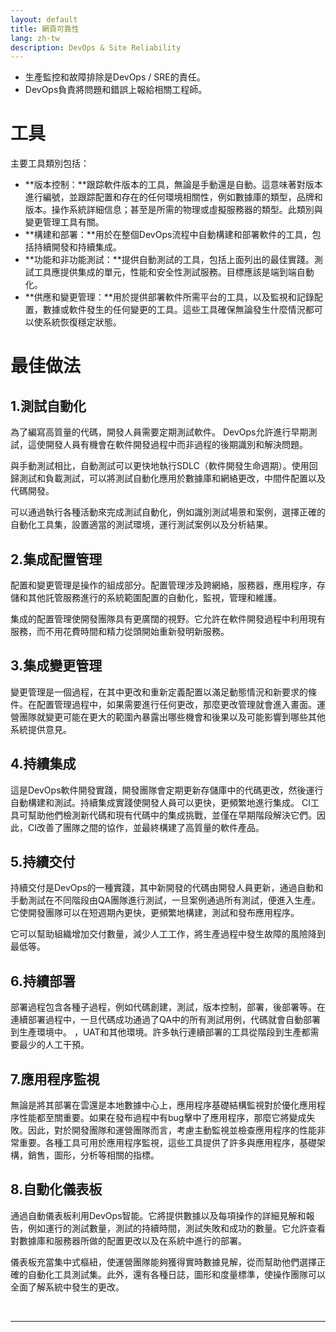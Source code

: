 ```yaml
---
layout: default
title: 網頁可靠性
lang: zh-tw
description: DevOps & Site Reliability
---
```




* 生產監控和故障排除是DevOps / SRE的責任。
* DevOps負責將問題和錯誤上報給相關工程師。

# 工具

主要工具類別包括：

* **版本控制：**跟踪軟件版本的工具，無論是手動還是自動。這意味著對版本進行編號，並跟踪配置和存在的任何環境相關性，例如數據庫的類型，品牌和版本。操作系統詳細信息；甚至是所需的物理或虛擬服務器的類型。此類別與變更管理工具有關。
* **構建和部署：**用於在整個DevOps流程中自動構建和部署軟件的工具，包括持續開發和持續集成。
* **功能和非功能測試：**提供自動測試的工具，包括上面列出的最佳實踐。測試工具應提供集成的單元，性能和安全性測試服務。目標應該是端到端自動化。
* **供應和變更管理：**用於提供部署軟件所需平台的工具，以及監視和記錄配置，數據或軟件發生的任何變更的工具。這些工具確保無論發生什麼情況都可以使系統恢復穩定狀態。

# 最佳做法

## 1.測試自動化

為了編寫高質量的代碼，開發人員需要定期測試軟件。 DevOps允許進行早期測試，這使開發人員有機會在軟件開發過程中而非過程的後期識別和解決問題。

與手動測試相比，自動測試可以更快地執行SDLC（軟件開發生命週期）。使用回歸測試和負載測試，可以將測試自動化應用於數據庫和網絡更改，中間件配置以及代碼開發。

可以通過執行各種活動來完成測試自動化，例如識別測試場景和案例，選擇正確的自動化工具集，設置適當的測試環境，運行測試案例以及分析結果。

## 2.集成配置管理

配置和變更管理是操作的組成部分。配置管理涉及跨網絡，服務器，應用程序，存儲和其他託管服務進行的系統範圍配置的自動化，監視，管理和維護。

集成的配置管理使開發團隊具有更廣闊的視野。它允許在軟件開發過程中利用現有服務，而不用花費時間和精力從頭開始重新發明新服務。

## 3.集成變更管理

變更管理是一個過程，在其中更改和重新定義配置以滿足動態情況和新要求的條件。在配置管理過程中，如果需要進行任何更改，那麼更改管理就會進入畫面。運營團隊就變更可能在更大的範圍內暴露出哪些機會和後果以及可能影響到哪些其他系統提供意見。

## 4.持續集成

這是DevOps軟件開發實踐，開發團隊會定期更新存儲庫中的代碼更改，然後運行自動構建和測試。持續集成實踐使開發人員可以更快，更頻繁地進行集成。 CI工具可幫助他們檢測新代碼和現有代碼中的集成挑戰，並僅在早期階段解決它們。因此，CI改善了團隊之間的協作，並最終構建了高質量的軟件產品。

## 5.持續交付

持續交付是DevOps的一種實踐，其中新開發的代碼由開發人員更新，通過自動和手動測試在不同階段由QA團隊進行測試，一旦案例通過所有測試，便進入生產。它使開發團隊可以在短週期內更快，更頻繁地構建，測試和發布應用程序。

它可以幫助組織增加交付數量，減少人工工作，將生產過程中發生故障的風險降到最低等。

## 6.持續部署

部署過程包含各種子過程，例如代碼創建，測試，版本控制，部署，後部署等。在連續部署過程中，一旦代碼成功通過了QA中的所有測試用例，代碼就會自動部署到生產環境中。 ，UAT和其他環境。許多執行連續部署的工具從階段到生產都需要最少的人工干預。

## 7.應用程序監視

無論是將其部署在雲還是本地數據中心上，應用程序基礎結構監視對於優化應用程序性能都至關重要。如果在發布過程中有bug擊中了應用程序，那麼它將變成失敗。因此，對於開發團隊和運營團隊而言，考慮主動監視並檢查應用程序的性能非常重要。各種工具可用於應用程序監視，這些工具提供了許多與應用程序，基礎架構，銷售，圖形，分析等相關的指標。

## 8.自動化儀表板

通過自動儀表板利用DevOps智能。它將提供數據以及每項操作的詳細見解和報告，例如運行的測試數量，測試的持續時間，測試失敗和成功的數量。它允許查看對數據庫和服務器所做的配置更改以及在系統中進行的部署。

儀表板充當集中式樞紐，使運營團隊能夠獲得實時數據見解，從而幫助他們選擇正確的自動化工具測試集。此外，還有各種日誌，圖形和度量標準，使操作團隊可以全面了解系統中發生的更改。

<br>

---

<br>

